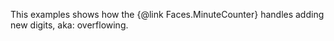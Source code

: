 This examples shows how the {@link Faces.MinuteCounter} handles adding new digits, aka: overflowing.

<div class="clock mt-5"></div>

<script type="text/javascript">
	var el = document.querySelector('.clock');

	var clock = new FlipClock(el, new Date, {
		face: 'MinuteCounter'
	});

	clock.on('start', () => {
		const date = new Date;

		date.setMinutes(date.getMinutes() + 10);

		clock.value = date;
	});
</script>